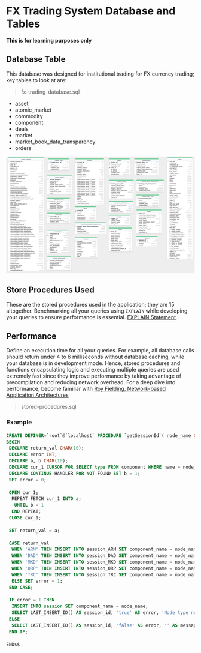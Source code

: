 # FX Trading System Database and Tables

**This is for learning purposes only**

## Database Table
This database was designed for institutional trading for FX currency trading; key tables to look at are:

> fx-trading-database.sql

* asset
* atomic_market
* commodity
* component
* deals
* market
* market_book_data_transparency
* orders

<img src="./table-diagram.png" />

## Store Procedures Used
These are the stored procedures used in the application; they are 15 altogether. Benchmarking all your queries using `EXPLAIN` while developing your queries to ensure performance is essential. [EXPLAIN Statement](https://dev.mysql.com/doc/refman/8.0/en/explain.html).

## Performance
Define an execution time for all your queries. For example, all database calls should return under 4 to 6 milliseconds without database caching, while your database is in development mode. Hence, stored procedures and functions encapsulating logic and executing multiple queries are used extremely fast since they improve performance by taking advantage of precompilation and reducing network overhead. For a deep dive into performance, become familiar with [Roy Fielding, Network-based Application Architectures](https://www.ics.uci.edu/~fielding/pubs/dissertation/net_app_arch.htm)



> stored-procedures.sql

### Example 
``` sql
CREATE DEFINER=`root`@`localhost` PROCEDURE `getSessionId`( node_name CHAR(10))
BEGIN 
 DECLARE return_val CHAR(10); 
 DECLARE error INT; 
 DECLARE a, b CHAR(10); 
 DECLARE cur_1 CURSOR FOR SELECT type FROM component WHERE name = node_name; 
 DECLARE CONTINUE HANDLER FOR NOT FOUND SET b = 1; 
 SET error = 0;
 
 OPEN cur_1; 
  REPEAT FETCH cur_1 INTO a; 
   UNTIL b = 1 
  END REPEAT; 
 CLOSE cur_1; 

 SET return_val = a; 

 CASE return_val 
  WHEN 'ARM' THEN INSERT INTO session_ARM SET component_name = node_name; 
  WHEN 'DAD' THEN INSERT INTO session_DAD SET component_name = node_name; 
  WHEN 'MKD' THEN INSERT INTO session_MKD SET component_name = node_name; 
  WHEN 'ORP' THEN INSERT INTO session_ORP SET component_name = node_name; 
  WHEN 'TRC' THEN INSERT INTO session_TRC SET component_name = node_name; 
  ELSE SET error = 1;    
 END CASE; 
 
 IF error = 1 THEN
  INSERT INTO session SET component_name = node_name; 
  SELECT LAST_INSERT_ID() AS session_id, 'true' AS error, 'Node type not found' AS message;
 ELSE
  SELECT LAST_INSERT_ID() AS session_id, 'false' AS error, '' AS message;
 END IF;

END$$
```
